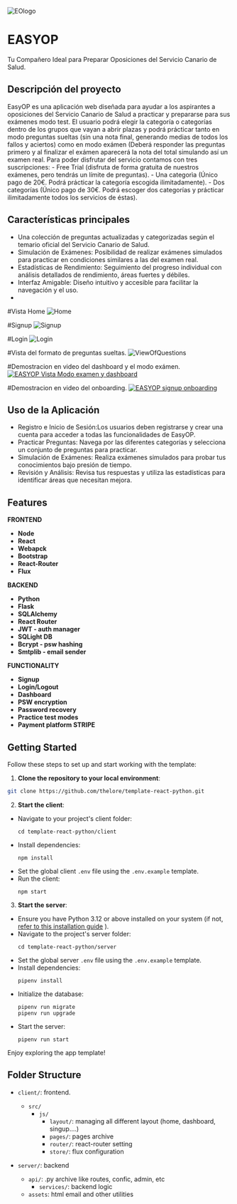 ![EOlogo](https://github.com/Yoel-Cabaleiro/oposicion-v1/assets/131387591/a84012e1-5bfe-43ca-a963-c49768d55d20)
# EASYOP 

Tu Compañero Ideal para Preparar Oposiciones del Servicio Canario de Salud.

## Descripción del proyecto
<p>EasyOP es una aplicación web diseñada para ayudar a los aspirantes a oposiciones del Servicio Canario de Salud a practicar y prepararse para sus exámenes modo test.
  El usuario podrá elegir la categoría o categorías dentro de los grupos que vayan a abrir plazas y podrá prácticar tanto en modo preguntas sueltas (sin una nota final, generando medias de todos los fallos y       aciertos) como en modo exámen (Deberá responder las preguntas primero y al finalizar el exámen aparecerá la nota del total simulando así un examen real.
  Para poder disfrutar del servicio contamos con tres suscripciones: 
  - Free Trial (disfruta de forma gratuita de nuestros exámenes, pero tendrás un límite de preguntas).
  - Una categorìa (Único pago de 20€. Podrá prácticar la categoría escogida ilimitadamente).
  - Dos categorías (Único pago de 30€. Podrá escoger dos categorías y prácticar ilimitadamente todos los servicios de éstas).</p>

## Características principales
- Una colección de preguntas actualizadas y categorizadas según el temario oficial del Servicio Canario de Salud.
- Simulación de Exámenes: Posibilidad de realizar exámenes simulados para practicar en condiciones similares a las del examen real.
- Estadísticas de Rendimiento: Seguimiento del progreso individual con análisis detallados de rendimiento, áreas fuertes y débiles.
- Interfaz Amigable: Diseño intuitivo y accesible para facilitar la navegación y el uso.
- 

#Vista Home
![Home](https://github.com/Yoel-Cabaleiro/oposicion-v1/assets/131387591/566f838a-d304-44a6-8f75-7883b480bba1)

#Signup
![Signup](https://github.com/Yoel-Cabaleiro/oposicion-v1/assets/131387591/eee82b24-e8ac-4b9e-a339-ddba5ab0c169)

#Login
![Login](https://github.com/Yoel-Cabaleiro/oposicion-v1/assets/131387591/1ce03773-c2d6-4b98-8ddc-e64e6f736b94)

#Vista del formato de preguntas sueltas.
![ViewOfQuestions](https://github.com/Yoel-Cabaleiro/oposicion-v1/assets/131387591/49316f4f-1240-465f-a01a-743fc87234eb)

#Demostracion en video del dashboard y el modo exámen.
[![EASYOP Vista Modo examen y dashboard]([https://img.youtube.com/vi/nkqcSuMTczU/maxresdefault.jpg)](https://www.youtube.com/watch?v=nkqcSuMTczU)

#Demostracion en video del onboarding.
[![EASYOP signup onboarding]([https://img.youtube.com/vi/M9jRrA6IwQk/maxresdefault.jpg)](https://www.youtube.com/watch?v=M9jRrA6IwQk)

## Uso de la Aplicación
- Registro e Inicio de Sesión:Los usuarios deben registrarse y crear una cuenta para acceder a todas las funcionalidades de EasyOP.
- Practicar Preguntas: Navega por las diferentes categorías y selecciona un conjunto de preguntas para practicar.
- Simulación de Exámenes: Realiza exámenes simulados para probar tus conocimientos bajo presión de tiempo.
- Revisión y Análisis: Revisa tus respuestas y utiliza las estadísticas para identificar áreas que necesitan mejora.


## Features

**FRONTEND**
- **Node**
- **React**
- **Webapck**
- **Bootstrap**
- **React-Router**
- **Flux**

**BACKEND**
- **Python**
- **Flask**
- **SQLAlchemy**
- **React Router**
- **JWT - auth manager**
- **SQLight DB**
- **Bcrypt - psw hashing**
- **Smtplib - email sender**

**FUNCTIONALITY**
- **Signup**
- **Login/Logout**
- **Dashboard**
- **PSW encryption**
- **Password recovery**
- **Practice test modes**
- **Payment platform STRIPE**



## Getting Started

Follow these steps to set up and start working with the template:

1. **Clone the repository to your local environment**:

```sh
git clone https://github.com/thelore/template-react-python.git
```

2. **Start the client**:
- Navigate to your project's client folder:
  ```
  cd template-react-python/client
  ```
- Install dependencies:
  ```
  npm install
  ```
- Set the global client `.env` file using the `.env.example` template.
- Run the client:
  ```
  npm start
  ```


3. **Start the server**:
- Ensure you have Python 3.12 or above installed on your system (if not, [refer to this installation guide](https://kinsta.com/knowledgebase/install-python/)
).
- Navigate to the project's server folder:
  ```
  cd template-react-python/server
  ```
- Set the global server `.env` file using the `.env.example` template.
- Install dependencies:
  ```
  pipenv install
  ```
- Initialize the database:
  ```
  pipenv run migrate
  pipenv run upgrade
  ```
- Start the server:
  ```
  pipenv run start
  ```

Enjoy exploring the app template!



## Folder Structure

- `client/`: frontend.
  - `src/`
    - `js/`
      - `layout/`: managing all different layout (home, dashboard, singup....)
      - `pages/`: pages archive
      - `router/`: react-router setting 
      - `store/`: flux configuration
  
- `server/`: backend
  - `api/`: .py archive like routes, confic, admin, etc
    - `services/`: backend logic
  - `assets`: html email and other utilities

